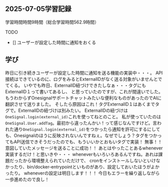 ## 2025-07-05学習記録
学習時間時間9時間（総合学習時間562.9時間）

TODO
  - []  ユーザーが設定した時間に通知をおくる
  
## 学び
昨日に引き続きユーザーが設定した時間に通知を送る機能の実装中・・・。
API接続はできているのに、ログをみるとExternalIDがなく送る対象がいませんとでてくる。
いやでも昨日、ExternalID紐づけできたしなぁ・・・タグにもExternalID１って書いてあるし、
と思っていたのですが、これが間違いでした。
もうわからずOnesignalサポートチャットみたいな便利なものがあったのでAIに翻訳させて送りました。
そしたら原因はこれ！タグExternalID１はあくまでタグで。ExternalIDの紐づけは別みたい。
ExternalIDの紐づけは```OneSignal.login(external_id)```これを使ってねとのこと。
私が使っていたのは``OneSignal.User.addTag``。最初から違ったんかい！って感じなんですけど。言われた通り```OneSignal.login(external_id)```をつかったら通知を許可にするにしても、Onesignalのほうに反映されないんですねぇ。なぜでしょう？タグをつかってもAPI送信できそうだったのでも、もういいかとおもいタグで実装！
無事！！意図していたメッセージを送ることに成功！！
あとはやったことあるwhenever実装するだけ！と思いきや・・・
wheneverもいろいろあるんですね。あれは課題だったから環境整えられていただけで、
cronをインストールしないといけなかったり、bin/docker-entrypointといものがあり、設定しておいたほうがよかったり。
wheneverの設定は明日します！！！
今日もエラーを繰り返しながら一歩進めたので良し！

